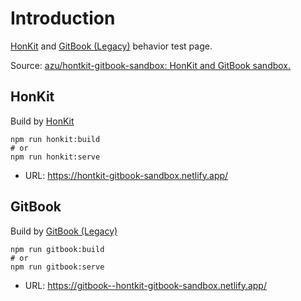 # Introduction

[HonKit](https://github.com/honkit/honkit) and [GitBook (Legacy)](https://github.com/GitbookIO/gitbook) behavior test page.

Source: [azu/hontkit-gitbook-sandbox: HonKit and GitBook sandbox.](https://github.com/azu/hontkit-gitbook-sandbox)

## HonKit

Build by [HonKit](https://github.com/honkit/honkit)

```
npm run honkit:build
# or
npm run honkit:serve
```

- URL: <https://hontkit-gitbook-sandbox.netlify.app/>

## GitBook

Build by [GitBook (Legacy)](https://github.com/GitbookIO/gitbook)

```
npm run gitbook:build
# or
npm run gitbook:serve
```

- URL: <https://gitbook--hontkit-gitbook-sandbox.netlify.app/>
